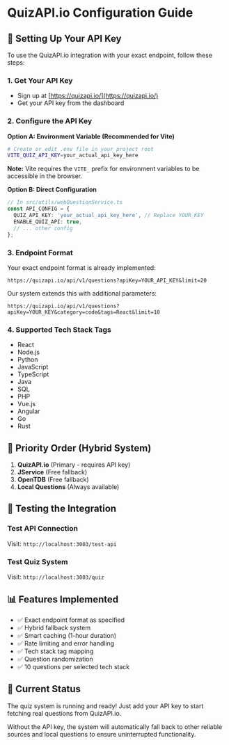 # QuizAPI.io Configuration Guide

## 🔧 Setting Up Your API Key

To use the QuizAPI.io integration with your exact endpoint, follow these steps:

### 1. **Get Your API Key**
   - Sign up at [https://quizapi.io/](https://quizapi.io/)
   - Get your API key from the dashboard

### 2. **Configure the API Key**
   
   **Option A: Environment Variable (Recommended for Vite)**
   ```bash
   # Create or edit .env file in your project root
   VITE_QUIZ_API_KEY=your_actual_api_key_here
   ```
   
   **Note:** Vite requires the `VITE_` prefix for environment variables to be accessible in the browser.

   **Option B: Direct Configuration**
   ```typescript
   // In src/utils/webQuestionService.ts
   const API_CONFIG = {
     QUIZ_API_KEY: 'your_actual_api_key_here', // Replace YOUR_KEY
     ENABLE_QUIZ_API: true,
     // ... other config
   };
   ```

### 3. **Endpoint Format**
Your exact endpoint format is already implemented:
```
https://quizapi.io/api/v1/questions?apiKey=YOUR_API_KEY&limit=20
```

Our system extends this with additional parameters:
```
https://quizapi.io/api/v1/questions?apiKey=YOUR_KEY&category=code&tags=React&limit=10
```

### 4. **Supported Tech Stack Tags**
- React
- Node.js
- Python
- JavaScript
- TypeScript
- Java
- SQL
- PHP
- Vue.js
- Angular
- Go
- Rust

## 🎯 Priority Order (Hybrid System)
1. **QuizAPI.io** (Primary - requires API key)
2. **JService** (Free fallback)
3. **OpenTDB** (Free fallback)
4. **Local Questions** (Always available)

## 🧪 Testing the Integration

### Test API Connection
Visit: `http://localhost:3003/test-api`

### Test Quiz System
Visit: `http://localhost:3003/quiz`

## 📊 Features Implemented
- ✅ Exact endpoint format as specified
- ✅ Hybrid fallback system
- ✅ Smart caching (1-hour duration)
- ✅ Rate limiting and error handling
- ✅ Tech stack tag mapping
- ✅ Question randomization
- ✅ 10 questions per selected tech stack

## 🚀 Current Status
The quiz system is running and ready! Just add your API key to start fetching real questions from QuizAPI.io.

Without the API key, the system will automatically fall back to other reliable sources and local questions to ensure uninterrupted functionality.